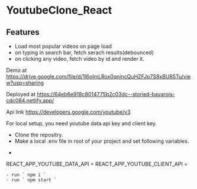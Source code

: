 # YoutubeClone_React

## Features

- Load most popular videos on page load
- on typing in search bar, fetch serach results(debounced)
- on clicking any video, fetch video by id and render it.
  
Demo at https://drive.google.com/file/d/1l6oImLRox0qnincQuHZFJp7S8xBU85Tu/view?usp=sharing

Deployed at https://64eb6e918c8014775b2c03dc--storied-bavarois-cdc084.netlify.app/

Api link https://developers.google.com/youtube/v3

For local setup, you need youtube data api key and client key. 

- Clone the repositry.
- Make a local .env file in root of your project and set following variables.
- ```dotenv
REACT_APP_YOUTUBE_DATA_API =
REACT_APP_YOUTUBE_CLIENT_API =
```
- run ` npm i `
- run ` npm start `

